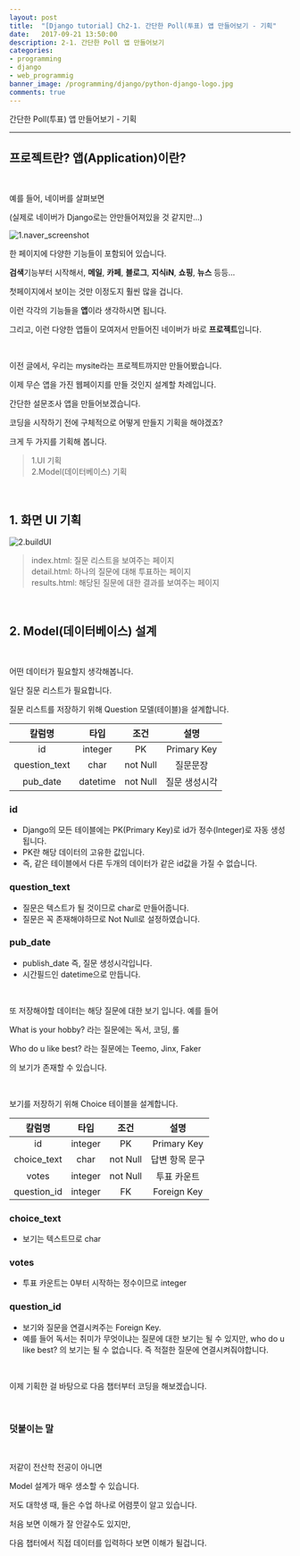```yaml
---
layout: post
title:  "[Django tutorial] Ch2-1. 간단한 Poll(투표) 앱 만들어보기 - 기획"
date:   2017-09-21 13:50:00
description: 2-1. 간단한 Poll 앱 만들어보기
categories:
- programming
- django
- web_programmig
banner_image: /programming/django/python-django-logo.jpg
comments: true
---
```


간단한 Poll(투표) 앱 만들어보기 - 기획

---

## 프로젝트란? 앱(Application)이란?

<br>

예를 들어, 네이버를 살펴보면

(실제로 네이버가 Django로는 안만들어져있을 것 같지만...)

![1.naver_screenshot](https://lh3.googleusercontent.com/If9nGFpKyS809GUbMt8yq6S2_LjdYMgmWYRlffGVU63Vukos8IFh0sIcpyZk_Si5y0aoEj2E8hcmgnJga09-Qqtu2ukQSUBEKwRNt6M0wkSDE_IBOXlEgIEwSu-Mz1DPK73gC0XSl2Kn_zz-hZE64Odo_y2FQJDKrJM1rHsG4hw_LfXPG-abum7HSTV81UARn6RR8MQumQYql4-ODuL2RvKPLKPGkM8vvTts6GIcWDylsM3HtJY3aSCkKK2V4TI2xpJMwGxe1KsRJx0KvSoh0FdcU7A_ydiL4RrgRUlVd_6_2857aFEfYhfn5hZkDNtZ7QW3qrGMfGpEWS6MBKxlAluGlBKK-sj1VUhQF3GE_TTs7yAShPbhZ1bCNNo895mSOkA6zP2H3YaPL2egrY6m4B03haOlIg02BPdC3u4z5FTimtSKA2tILGr3L6DR5pQNETJ7qehI075pUYO0IPnUrZlftCAw-Kroj0XT9qKy9w339uVNsTZhtti3lgsiG-6KEEVnc9W1vf8SIOGsEqGDiw--EQDNVpqdJgUIL5mJYzZRS2BPTo7vAQAwGQEbM-6YCglVSCbfZrwkksKkfrZAbmQxskh2qVXDMpu7vG747g=w2984-h1864-no)

한 페이지에 다양한 기능들이 포함되어 있습니다.

**검색**기능부터 시작해서, **메일**, **카페**, **블로그**, **지식iN**, **쇼핑**, **뉴스** 등등...

첫페이지에서 보이는 것만 이정도지 훨씬 많을 겁니다.

이런 각각의 기능들을 **앱**이라 생각하시면 됩니다.

그리고, 이런 다양한 앱들이 모여저서 만들어진 네이버가 바로 **프로젝트**입니다.

<br>

이전 글에서, 우리는 mysite라는 프로젝트까지만 만들어봤습니다.

이제 무슨 앱을 가진 웹페이지를 만들 것인지 설계할 차례입니다.

간단한 설문조사 앱을 만들어보겠습니다.

코딩을 시작하기 전에 구체적으로 어떻게 만들지 기획을 해야겠죠?

크게 두 가지를 기획해 봅니다.

> 1.UI 기획 <br>
2.Model(데이터베이스) 기획

<br>

## 1. 화면 UI 기획

![2.buildUI](https://lh3.googleusercontent.com/gQ6gCxMIu1mqCgTYwkA1vee1uhkLPnal7Y5B2swi3T_fbw6oxm1vU2jgb7ZCZa4NpJgV2Y11UzYjTI3EMozLfEGIFfoU8s06-dPR0mtUWv4XVgyo-2X4y7SDimNOmrlCdM-h8eNLfPsThPJoPYQ2MSVUmJSLpq2s9wdOFCde9gDGkafoT8x1-gUx_okNTSQfMh6ncyZD4C0szgYIqCqVzl9osCCa2lK3vp74Y2zTwV7v0hJQOVvQ8zUE1Sp1i5aX7PUvsB9HFgfcq_6Iqaa9z-5WuuZMfOPUnW_Oygz1vU7nszstlhxaWDNlmUiqDUMZ-81oOtOvaG8kzuV8aXv_pnk2pR6tUt_kPN1ddu6fcCOi5KODyajuX3Q7WgZZYv7xYIAQUF0z7jk8SawjDY1-qI4VH6lXb1_YG0K8efBfzrFJyDNtJDd0pH0GcZoyfVC2fydzEMRybLpfeHGFT0KFFf4au4k5N-xIomHAztgwPMVEPs3IHkr2oLelDVSWB7isWAB__NG3rYKRoDARX7TCaBBQxB_Gw_XHXu0vEHPeNEUquMU8hjGpbV3q_5rcz_kzRN8-chcTMNjanBaycqMyazsf42F5ev5F7otofRzbxg=w761-h283-no)

>index.html: 질문 리스트을 보여주는 페이지<br>
detail.html: 하나의 질문에 대해 투표하는 페이지<br>
results.html: 해당된 질문에 대한 결과를 보여주는 페이지<br>

<br>

## 2. Model(데이터베이스) 설계

<br>

어떤 데이터가 필요할지 생각해봅니다.

일단 질문 리스트가 필요합니다.

질문 리스트를 저장하기 위해 Question 모델(테이블)을 설계합니다.

칼럼명 | 타입 | 조건 | 설명
:---:|:---:|:---:|:---:|
id|integer|PK|Primary Key
question_text|char|not Null|질문문장
pub_date|datetime|not Null|질문 생성시각

### id
- Django의 모든 테이블에는 PK(Primary Key)로 id가 정수(Integer)로 자동 생성됩니다.
- PK란 해당 데이터의 고유한 값입니다.
- 즉, 같은 테이블에서 다른 두개의 데이터가 같은 id값을 가질 수 없습니다.

### question_text
- 질문은 텍스트가 될 것이므로 char로 만들어줍니다.
- 질문은 꼭 존재해야하므로 Not Null로 설정하였습니다.

### pub_date
- publish_date 즉, 질문 생성시각입니다.
- 시간필드인 datetime으로 만듭니다.

<br>

또 저장해야할 데이터는 해당 질문에 대한 보기 입니다. 예를 들어

What is your hobby? 라는 질문에는 독서,  코딩,  롤

Who do u like best? 라는 질문에는 Teemo,  Jinx,  Faker

의 보기가 존재할 수 있습니다.

<br>

보기를 저장하기 위해 Choice 테이블을 설계합니다.

칼럼명 | 타입 | 조건 | 설명
:---:|:---:|:---:|:---:|
id|integer|PK|Primary Key
choice_text|char|not Null|답변 항목 문구
votes|integer|not Null|투표 카운트
question_id|integer|FK|Foreign Key

### choice_text
- 보기는 텍스트므로 char

### votes
- 투표 카운트는 0부터 시작하는 정수이므로 integer

### question_id
- 보기와 질문을 연결시켜주는 Foreign Key.
- 예를 들어 독서는 취미가 무엇이냐는 질문에 대한 보기는 될 수 있지만, who do u like best? 의
보기는 될 수 없습니다. 즉 적절한 질문에 연결시켜줘야합니다.

<br>

이제 기획한 걸 바탕으로 다음 챕터부터 코딩을 해보겠습니다.

<br>

### 덧붙이는 말
<br>

저같이 전산학 전공이 아니면

Model 설계가 매우 생소할 수 있습니다.

저도 대학생 때, 들은 수업 하나로 어렴풋이 알고 있습니다.

처음 보면 이해가 잘 안갈수도 있지만,

다음 챕터에서 직접 데이터를 입력하다 보면 이해가 될겁니다.